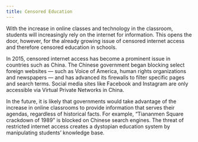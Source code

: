 ```yaml
---
title: Censored Education
---
```

With the increase in online classes and technology in the classroom, students will increasingly rely on the internet for information. This opens the door, however, for the already growing issue of censored internet access and therefore censored education in schools.

In 2015, censored internet access has become a prominent issue in countries such as China. The Chinese government began blocking select foreign websites — such as Voice of America, human rights organizations and newspapers — and has advanced its firewalls to filter specific pages and search terms. Social media sites like Facebook and Instagram are only accessible via Virtual Private Networks in China.

In the future, it is likely that governments would take advantage of the increase in online classrooms to provide information that serves their agendas, regardless of historical facts. For example, “Tiananmen Square crackdown of 1989” is blocked on Chinese search engines. The threat of restricted internet access creates a dystopian education system by manipulating students’ knowledge base.
